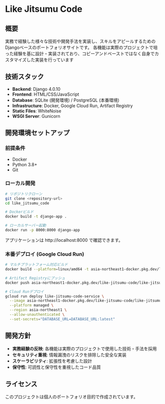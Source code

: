 # Like Jitsumu Code

## 概要

実務で経験した様々な技術や開発手法を実装し、スキルをアピールするためのDjangoベースのポートフォリオサイトです。
各機能は実際のプロジェクトで培った経験を基に設計・実装されており、コピーアンドペーストではなく自身でカスタマイズした実装を行っています

## 技術スタック

- **Backend**: Django 4.0.10
- **Frontend**: HTML/CSS/JavaScript
- **Database**: SQLite (開発環境) / PostgreSQL (本番環境)
- **Infrastructure**: Docker, Google Cloud Run, Artifact Registry
- **Static Files**: WhiteNoise
- **WSGI Server**: Gunicorn


## 開発環境セットアップ

### 前提条件

- Docker
- Python 3.8+
- Git

### ローカル開発

```bash
# リポジトリクローン
git clone <repository-url>
cd like_jitsumu_code

# Dockerビルド
docker build -t django-app .

# ローカルサーバー起動
docker run -p 8000:8000 django-app
```

アプリケーションは http://localhost:8000 で確認できます。

### 本番デプロイ (Google Cloud Run)

```bash
# マルチプラットフォーム対応ビルド
docker build --platform=linux/amd64 -t asia-northeast1-docker.pkg.dev/like-jitsumu-code/like-jitsumu-code-repo/like_jitsumu_code .

# Artifact Registryにプッシュ
docker push asia-northeast1-docker.pkg.dev/like-jitsumu-code/like-jitsumu-code-repo/like_jitsumu_code

# Cloud Runデプロイ
gcloud run deploy like-jitsumu-code-service \
  --image asia-northeast1-docker.pkg.dev/like-jitsumu-code/like-jitsumu-code-repo/like_jitsumu_code:latest \
  --platform managed \
  --region asia-northeast1 \
  --allow-unauthenticated \
  --set-secrets="DATABASE_URL=DATABASE_URL:latest"
```

## 開発方針

- **実務経験の反映**: 各機能は実際のプロジェクトで使用した技術・手法を採用
- **セキュリティ重視**: 情報漏洩のリスクを排除した安全な実装
- **スケーラビリティ**: 拡張性を考慮した設計
- **保守性**: 可読性と保守性を重視したコード品質

## ライセンス

このプロジェクトは個人のポートフォリオ目的で作成されています。

